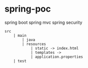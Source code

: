 # spring-poc

spring boot
	spring mvc
	spring security
	

	src
		| main
			| java
			| resources
				| static -> index.html
				| templates ->
				| application.properties
		| test
